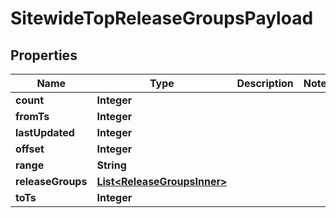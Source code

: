 

# SitewideTopReleaseGroupsPayload


## Properties

| Name | Type | Description | Notes |
|------------ | ------------- | ------------- | -------------|
|**count** | **Integer** |  |  |
|**fromTs** | **Integer** |  |  |
|**lastUpdated** | **Integer** |  |  |
|**offset** | **Integer** |  |  |
|**range** | **String** |  |  |
|**releaseGroups** | [**List&lt;ReleaseGroupsInner&gt;**](ReleaseGroupsInner.md) |  |  |
|**toTs** | **Integer** |  |  |




